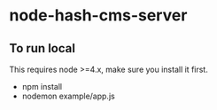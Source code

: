 # node-hash-cms-server

## To run local

This requires node >=4.x, make sure you install it first.

* npm install
* nodemon example/app.js
